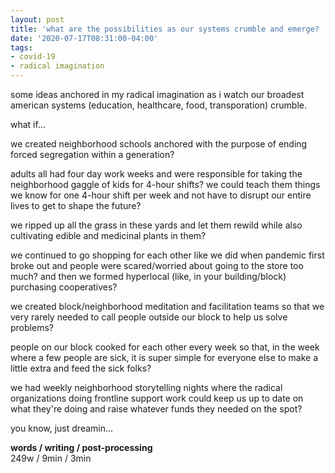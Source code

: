 ```yaml
---
layout: post
title: 'what are the possibilities as our systems crumble and emerge? '
date: '2020-07-17T08:31:00-04:00'
tags:
- covid-19
- radical imagination
--- 
```


some ideas anchored in my radical imagination as i watch our broadest american systems (education, healthcare, food, transporation) crumble. 

what if...

we created neighborhood schools anchored with the purpose of ending forced segregation within a generation? 

adults all had four day work weeks and were responsible for taking the neighborhood gaggle of kids for 4-hour shifts? we could teach them things we know for one 4-hour shift per week and not have to disrupt our entire lives to get to shape the future? 

we ripped up all the grass in these yards and let them rewild while also cultivating edible and medicinal plants in them? 

we continued to go shopping for each other like we did when pandemic first broke out and people were scared/worried about going to the store too much? and then we formed hyperlocal (like, in your building/block) purchasing cooperatives? 

we created block/neighborhood meditation and facilitation teams so that we very rarely needed to call people outside our block to help us solve problems? 

people on our block cooked for each other every week so that, in the week where a few people are sick, it is super simple for everyone else to make a little extra and feed the sick folks?

we had weekly neighborhood storytelling nights where the radical organizations doing frontline support work could keep us up to date on what they're doing and raise whatever funds they needed on the spot? 

you know, just dreamin...

<!-- hyperlink bank -->


<!-- &#042; = asterisk -->
<!-- &#039; = single quote '-->

**words / writing / post-processing**  
249w / 9min / 3min